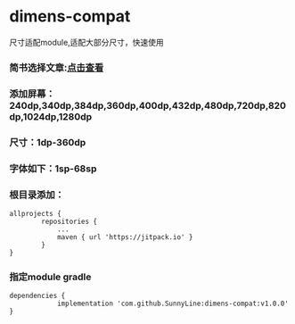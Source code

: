 # dimens-compat
尺寸适配module,适配大部分尺寸，快速使用
### 简书选择文章:[点击查看](https://www.jianshu.com/p/1302ad5a4b04)
### 添加屏幕：240dp,340dp,384dp,360dp,400dp,432dp,480dp,720dp,820dp,1024dp,1280dp
### 尺寸：1dp-360dp
### 字体如下：1sp-68sp

### 根目录添加：
```
allprojects {
		repositories {
			...
			maven { url 'https://jitpack.io' }
		}
}
```

### 指定module gradle
```
dependencies {
	        implementation 'com.github.SunnyLine:dimens-compat:v1.0.0'
}
```
